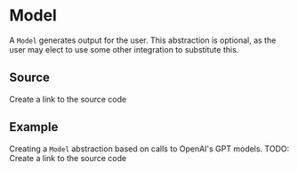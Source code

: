 # Model

A ```Model``` generates output for the user. This abstraction is optional, as the user may elect to use some other integration to substitute this.

## Source 

Create a link to the source code

## Example 

Creating a ```Model``` abstraction based on calls to OpenAI's GPT models. TODO: Create a link to the source code



```
```
```
```
```
